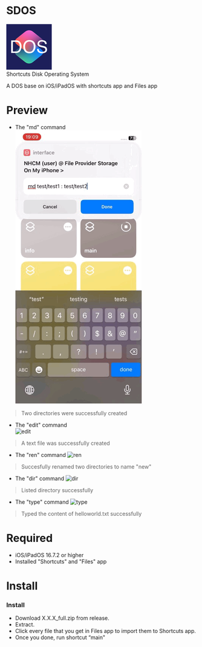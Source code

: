 # SDOS
![SDOS](/icon.png)  
Shortcuts Disk Operating System  

A DOS base on iOS/iPadOS with shortcuts app and Files app  
# Preview
* The "md" command  
![md](preview.gif)  
> Two directories were successfully created
* The "edit" command  
![edit](preview2.gif)
> A text file was successfully created
* The "ren" command
![ren](preview3.gif)
> Succesfully renamed two directories to name "new"
* The "dir" command
![dir](preview4.gif)
> Listed directory successfully
* The "type" command
![type](preview5.gif)
> Typed the content of helloworld.txt successfully
# Required
* iOS/iPadOS 16.7.2 or higher
* Installed "Shortcuts" and "Files" app
# Install
### Install
* Download X.X.X\_full.zip from release.
* Extract.
* Click every file that you get in Files app to import them to Shortcuts app.
* Once you done, run shortcut “main"
